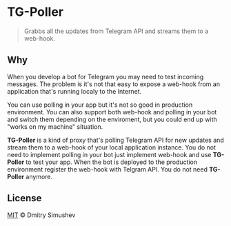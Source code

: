 # TG-Poller

> Grabbs all the updates from Telegram API and streams them to a web-hook.

## Why

When you develop a bot for Telegram you may need to test incoming messages.
The problem is it's not that easy to expose a web-hook from an application
that's running localy to the Internet.

You can use polling in your app but it's not so good in production environment.
You can also support both web-hook and polling in your bot and switch them
depending on the enviroment, but you could end up with "works on my machine"
situation.

**TG-Poller** is a kind of proxy that's polling Telegram API for new updates and
stream them to a web-hook of your local application instance. You do not need to
implement polling in your bot just implement web-hook and use **TG-Poller** to test
your app. When the bot is deployed to the production environment register the web-hook
with Telgram API. You do not need **TG-Poller** anymore.


## License

[MIT](http://opensource.org/licenses/MIT) © Dmitry Simushev

